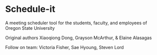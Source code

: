 # Schedule-it
A meeting scheduler tool for the students, faculty, and employees of Oregon State University

Original authors Xiaoqiong Dong, Grayson McArthur, & Elaine Alasagas

Follow on team: Victoria Fisher, Sae Hyoung, Steven Lord
